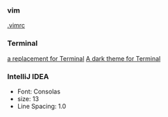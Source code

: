 ### vim
[.vimrc](https://github.com/charleehu/mine-config/blob/master/.vimrc)

### Terminal
[a replacement for Terminal](https://www.iterm2.com/)
[A dark theme for Terminal](https://github.com/dracula/terminal-app)

### IntelliJ IDEA
 * Font: Consolas
 * size: 13
 * Line Spacing: 1.0
